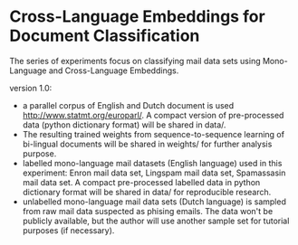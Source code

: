 # Cross-Language Embeddings for Document Classification

The series of experiments focus on classifying mail data sets using Mono-Language and Cross-Language Embeddings.

version 1.0:
- a parallel corpus of English and Dutch document is used http://www.statmt.org/europarl/. A compact version of pre-processed data (python dictionary format) will be shared in data/.
- The resulting trained weights from sequence-to-sequence learning of bi-lingual documents will be shared in weights/ for further analysis purpose.
- labelled mono-language mail datasets (English language) used in this experiment: Enron mail data set, Lingspam mail data set, Spamassasin mail data set. A compact pre-processed labelled data in python dictionary format will be shared in data/ for reproducible research.
- unlabelled mono-language mail data sets (Dutch language) is sampled from raw mail data suspected as phising emails. The data won't be publicly available, but the author will use another sample set for tutorial purposes (if necessary).
